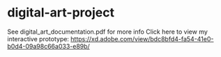 # digital-art-project
See digital_art_documentation.pdf for more info
Click here to view my interactive prototype: https://xd.adobe.com/view/bdc8bfd4-fa54-41e0-b0d4-09a98c66a033-e89b/

